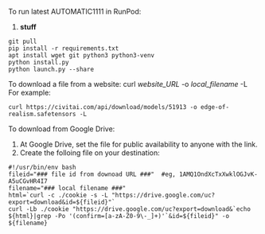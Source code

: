 To run latest AUTOMATIC1111 in RunPod:
1. __stuff__
```
git pull
pip install -r requirements.txt
apt install wget git python3 python3-venv
python install.py
python launch.py --share
```

To download a file from a website: curl _website_URL_ -o _local_filename_ -L  
For example:
```
curl https://civitai.com/api/download/models/51913 -o edge-of-realism.safetensors -L
```

To download from Google Drive:
1. At Google Drive, set the file for public availability to anyone with the link.
2. Create the folloing file on your destination:
```
#!/usr/bin/env bash
fileid="### file id from downoad URL ###"  #eg, 1AMQ1OndXcTxXwklOGJvK-A5uCGvHR4I7
filename="### local filename ###"
html=`curl -c ./cookie -s -L "https://drive.google.com/uc?export=download&id=${fileid}"`
curl -Lb ./cookie "https://drive.google.com/uc?export=download&`echo ${html}|grep -Po '(confirm=[a-zA-Z0-9\-_]+)'`&id=${fileid}" -o ${filename}
```
